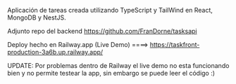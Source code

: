 Aplicación de tareas creada utilizando TypeScript y TailWind en React, MongoDB y NestJS.

Adjunto repo del backend https://github.com/FranDorne/tasksapi

Deploy hecho en Railway.app (Live Demo) ====> https://taskfront-production-3a6b.up.railway.app/

UPDATE: Por problemas dentro de Railway el live demo no esta funcionando bien y no permite testear la app, sin embargo se puede leer el código :)
